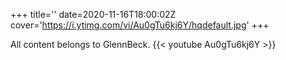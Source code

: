 +++
title=''
date=2020-11-16T18:00:02Z
cover='https://i.ytimg.com/vi/Au0gTu6kj6Y/hqdefault.jpg'
+++

All content belongs to GlennBeck.
{{< youtube Au0gTu6kj6Y >}}
